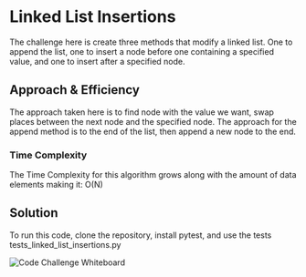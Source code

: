 
# Linked List Insertions

The challenge here is create three methods that modify a linked list. One to append the list, one to insert a node before one containing a specified value, and one to insert after a specified node.

## Approach & Efficiency

The approach taken here is to find node with the value we want, swap places between the next node and the specified node. The approach for the append method is to the end of the list, then append a new node to the end.

### Time Complexity

The Time Complexity for this algorithm grows along with the amount of data elements making it: O(N)

## Solution

To run this code, clone the repository, install pytest, and use the tests tests_linked_list_insertions.py

![Code Challenge Whiteboard](anotherWB.png)
